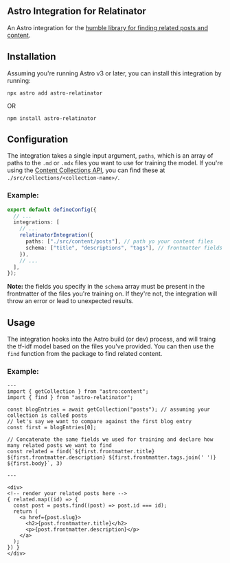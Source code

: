 ## Astro Integration for Relatinator

An Astro integration for the [humble library for finding related posts and content](https://github.com/DBozhinovski/relatinator/tree/master/packages/relatinator).

## Installation

Assuming you're running Astro v3 or later, you can install this integration by running:

```
npx astro add astro-relatinator
```

OR 

```
npm install astro-relatinator
```

## Configuration

The integration takes a single input argument, `paths`, which is an array of paths to the `.md` or `.mdx` files you want to use for training the model. If you're using the [Content Collections API](https://docs.astro.build/en/guides/content-collections/), you can find these at `./src/collections/<collection-name>/`.

### Example:

```ts
export default defineConfig({
  // ...
  integrations: [
    // ...
    relatinatorIntegration({
      paths: ["./src/content/posts"], // path yo your content files
      schema: ["title", "descriptions", "tags"], // frontmatter fields to use for training
    }),
    // ...
  ],
});
```

__Note:__ the fields you specify in the `schema` array must be present in the frontmatter of the files you're training on. If they're not, the integration will throw an error or lead to unexpected results.

## Usage

The integration hooks into the Astro build (or dev) process, and will traing the tf-idf model based on the files you've provided. You can then use the `find` function from the package to find related content.

### Example:

```astro
---
import { getCollection } from "astro:content";
import { find } from "astro-relatinator";

const blogEntries = await getCollection("posts"); // assuming your collection is called posts
// let's say we want to compare against the first blog entry
const first = blogEntries[0];

// Concatenate the same fields we used for training and declare how many related posts we want to find
const related = find(`${first.frontmatter.title} ${first.frontmatter.description} ${first.frontmatter.tags.join(' ')} ${first.body}`, 3)

---

<div>
<!-- render your related posts here -->
{ related.map((id) => {
  const post = posts.find((post) => post.id === id);
  return (
    <a href={post.slug}>
      <h2>{post.frontmatter.title}</h2>
      <p>{post.frontmatter.description}</p>
    </a>
  );
}) }
</div>

```